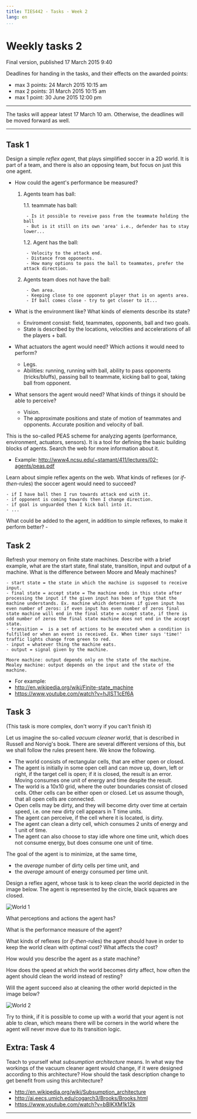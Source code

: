 ```yaml
---
title: TIES442 - Tasks - Week 2
lang: en
...
```


# Weekly tasks 2

Final version, published 17 March 2015 9:40

Deadlines for handing in the tasks, and their effects on the awarded points:

* max 3 points: 24 March 2015 10:15 am
* max 2 points: 31 March 2015 10:15 am
* max 1 point: 30 June 2015 12:00 pm

----

The tasks will appear latest 17 March 10 am. Otherwise, the deadlines will be
moved forward as well.

----

## Task 1

Design a simple *reflex agent*, that plays simplified soccer in a 2D world. It
is part of a team, and there is also an opposing team, but focus on just this
one agent.

* How could the agent's performance be measured?

    1. Agents team has ball:

        1.1. teammate has ball:
            
            - Is it possible to reveive pass from the teammate holding the ball
            - But is it still on its own 'area' i.e., defender has to stay lower...
        
        1.2. Agent has the ball:
        
            - Velocity to the attack end. 
            - Distance from opponents.
            - How many options to pass the ball to teammates, prefer the attack direction. 

    2. Agents team does not have the ball:

            - Own area.
            - Keeping close to one opponent player that is on agents area.
            - If ball comes close - try to get closer to it... 

* What is the environment like? What kinds of elements describe its state?
    - Enviroment consist: field, teammates, opponents, ball and two goals.
    - State is described by the locations, velocities and accelerations of all the players + ball. 

* What actuators the agent would need? Which actions it would need to perform?
    - Legs. 
    - Abilities: running, running with ball, ability to pass opponents (tricks/bluffs), passing ball to teammate, kicking ball to goal, taking ball from opponent. 

* What sensors the agent would need? What kinds of things it should be able to
  perceive?
    - Vision.
    - The approximate positions and state of motion of teammates and opponents. Accurate position and velocity of ball.

This is the so-called PEAS scheme for analyzing agents (performance,
environment, actuators, sensors). It is a tool for defining the basic building
blocks of agents. Search the web for more information about it.

* Example: <http://www4.ncsu.edu/~stamant/411/lectures/02-agents/peas.pdf>

Learn about simple reflex agents on the web. What kinds of reflexes
(or *if-then*-rules) the soccer agent would need to succeed?

    - if I have ball then I run towards attack end with it.
    - if opponent is coming towards then I change direction.
    - if goal is unguarded then I kick ball into it.
    - ...

What could be added to the agent, in addition to simple reflexes, to make it
perform better?
    - 

## Task 2

Refresh your memory on finite state machines. Describe with a brief example,
what are the start state, final state, transition, input and output of a
machine. What is the difference between Moore and Mealy machines?
    
    - start state = the state in which the machine is supposed to receive input.
    - final state = accept state = The machine ends in this state after processing the input if the given input has been of type that the machine understands. Ex. machine which determines if given input has even number of zeros: if even input has even number of zeros final state machine will end in the final state = accept state, if there is odd number of zeros the final state machine does not end in the accept state. 
    - transition =  is a set of actions to be executed when a condition is fulfilled or when an event is received. Ex. When timer says 'time!' traffic lights change from green to red.
    - input = whatever thing the machine eats.
    - output = signal given by the machine.

    Moore machine: output depends only on the state of the machine.
    Mealey machine: output depends on the input and the state of the machine. 

* For example:
* <http://en.wikipedia.org/wiki/Finite-state_machine>
* <https://www.youtube.com/watch?v=hJIST1cEf6A>

## Task 3

(This task is more complex, don't worry if you can't finish it)

Let us imagine the so-called *vacuum cleaner world*, that is described in
Russell and Norvig's book. There are several different versions of this, but we
shall follow the rules present here. We know the following.

* The world consists of rectangular cells, that are either open or closed.
* The agent is initially in some open cell and can move up, down, left or right,
  if the target cell is open; if it is closed, the result is an error.
  Moving consumes one unit of energy and time despite the result.
* The world is a 10x10 grid, where the outer boundaries consist of closed cells.
  Other cells can be either open or closed. Let us assume though, that all open
  cells are connected.
* Open cells may be dirty, and they will become dirty over time at certain
  speed, i.e. one new dirty cell appears in T time units.
* The agent can perceive, if the cell where it is located, is dirty.
* The agent can clean a dirty cell, which consumes 2 units of energy and 1 unit
  of time.
* The agent can also choose to stay idle whore one time unit, which does not
  consume energy, but does consume one unit of time.

The goal of the agent is to minimize, at the same time,

* the *average* number of dirty cells per time unit, and
* the *average* amount of energy consumed per time unit.

Design a reflex agent, whose task is to keep clean the world depicted in the
image below. The agent is represented by the circle, black squares are closed.

![World 1](/images/world_1.png)

What perceptions and actions the agent has?

What is the performance measure of the agent?

What kinds of reflexes (or *if-then*-rules) the agent should have in order to
keep the world clean with optimal cost? What affects the cost?

How would you describe the agent as a state machine?

How does the speed at which the world becomes dirty affect, how often the agent
should clean the world instead of resting?

Will the agent succeed also at cleaning the other world depicted in the
image below?

![World 2](/images/world_2.png)

Try to think, if it is possible to come up with a world that your agent is not
able to clean, which means there will be corners in the world where the agent
will never move due to its transition logic.

## Extra: Task 4

Teach to yourself what *subsumption architecture* means. In what way the
workings of the vacuum cleaner agent would change, if it were designed according
to this architecture? How should the task description change to get benefit
from using this architecture?

* <http://en.wikipedia.org/wiki/Subsumption_architecture>
* <http://ai.eecs.umich.edu/cogarch3/Brooks/Brooks.html>
* <https://www.youtube.com/watch?v=bBIKXM1k12k>

----
